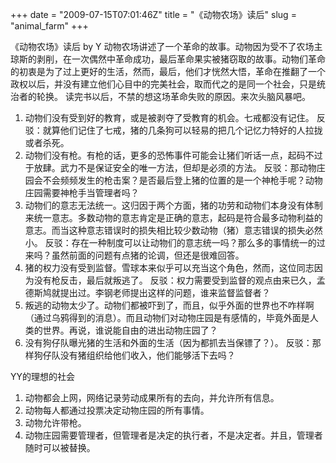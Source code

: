 +++
date = "2009-07-15T07:01:46Z"
title = "《动物农场》读后"
slug = "animal_farm"
+++

《动物农场》读后 by Y
动物农场讲述了一个革命的故事。动物因为受不了农场主琼斯的剥削，在一次偶然中革命成功，最后革命果实被猪窃取的故事。动物们革命的初衷是为了过上更好的生活，然而，最后，他们才恍然大悟，革命在推翻了一个政权以后，并没有建立他们心目中的完美社会，取而代之的是同一个社会，只是统治者的轮换。
读完书以后，不禁的想这场革命失败的原因。来次头脑风暴吧。
1. 动物们没有受到好的教育，或是被剥夺了受教育的机会。七戒都没有记住。
反驳：就算他们记住了七戒，猪的几条狗可以轻易的把几个记忆力特好的人拉拢或者杀死。
2. 动物们没有枪。有枪的话，更多的恐怖事件可能会让猪们听话一点，起码不过于放肆。武力不是保证安全的唯一方法，但却是必须的方法。
反驳：那动物庄园会不会频频发生的枪击案？是否最后登上猪的位置的是一个神枪手呢？动物庄园需要神枪手当管理者吗？
3. 动物们的意志无法统一。这归因于两个方面，猪的功劳和动物们本身没有体制来统一意志。多数动物的意志肯定是正确的意志，起码是符合最多动物利益的意志。而当这种意志错误时的损失相比较少数动物（猪）意志错误的损失必然小。
反驳：存在一种制度可以让动物们的意志统一吗？那么多的事情统一的过来吗？虽然前面的问题有点猪的论调，但还是很难回答。
4. 猪的权力没有受到监督。雪球本来似乎可以充当这个角色，然而，这位同志因为没有枪反击，最后就叛逃了。
反驳：权力需要受到监督的观点由来已久，孟德斯鸠就提出过。李钢老师提出这样的问题，谁来监督监督者？
5. 叛逃的动物太少了。动物们都被吓到了，而且，似乎外面的世界也不咋样啊（通过乌鸦得到的消息）。而且动物们对动物庄园是有感情的，毕竟外面是人类的世界。再说，谁说能自由的进出动物庄园了？
6. 没有狗仔队曝光猪的生活和外面的生活（因为都抓去当保镖了？）。
反驳：那样狗仔队没有猪组织给他们收入，他们能够活下去吗？

YY的理想的社会
1. 动物都会上网，网络记录劳动成果所有的去向，并允许所有信息。
2. 动物每人都通过投票决定动物庄园的所有事情。
3. 动物允许带枪。
4. 动物庄园需要管理者，但管理者是决定的执行者，不是决定者。并且，管理者随时可以被替换。
